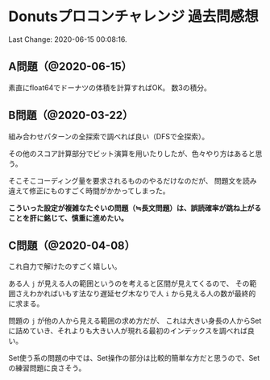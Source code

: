 # Donutsプロコンチャレンジ 過去問感想

Last Change: 2020-06-15 00:08:16.

## A問題（@2020-06-15）

素直にfloat64でドーナツの体積を計算すればOK。
数3の積分。

## B問題（@2020-03-22）

組み合わせパターンの全探索で調べれば良い（DFSで全探索）。

その他のスコア計算部分でビット演算を用いたりしたが、色々やり方はあると思う。

そこそこコーディング量を要求されるもののやるだけなのだが、
問題文を読み違えて修正にものすごく時間がかかってしまった。

**こういった設定が複雑なたぐいの問題（≒長文問題）は、誤読確率が跳ね上がることを肝に銘じて、慎重に進めたい。**

## C問題（@2020-04-08）

これ自力で解けたのすごく嬉しい。

ある人 `j` が見える人の範囲というのを考えると区間が見えてくるので、
その範囲さえわかればいもす法なり遅延セグ木なりで人 `i` から見える人の数が最終的に求まる。

問題の `j` が他の人から見える範囲の求め方だが、
これは大きい身長の人からSetに詰めていき、それよりも大きい人が現れる最初のインデックスを調べれば良い。

Set使う系の問題の中では、Set操作の部分は比較的簡単な方だと思うので、Setの練習問題に良さそう。

